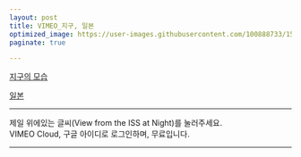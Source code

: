 ```yaml
---
layout: post
title: VIMEO_지구, 일본
optimized_image: https://user-images.githubusercontent.com/100888733/156873469-bb9b850f-0440-4fbf-a778-0526bb4857bf.jpg
paginate: true

---
```


[지구의 모습](https://player.vimeo.com/video/45878034?h=fa107961d3)

[일본](https://player.vimeo.com/video/245118304?portrait=0)

---

제일 위에있는 글씨(View from the ISS at Night)를 눌러주세요.<br>
VIMEO Cloud, 구글 아이디로 로그인하며, 무료입니다.

---


